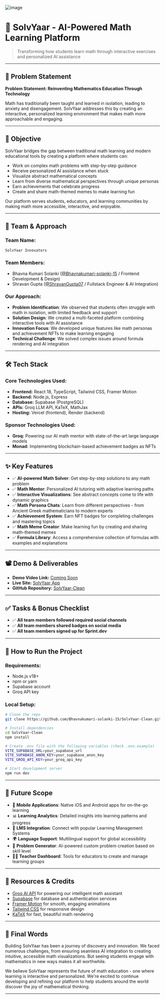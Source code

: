 ![image](https://github.com/user-attachments/assets/701dc801-da79-4438-985d-4ab85b3b3326)


# 🚀 SolvYaar - AI-Powered Math Learning Platform

> Transforming how students learn math through interactive exercises and personalized AI assistance

---

## 📌 Problem Statement

**Problem Statement: Reinventing Mathematics Education Through Technology**

Math has traditionally been taught and learned in isolation, leading to anxiety and disengagement. SolvYaar addresses this by creating an interactive, personalized learning environment that makes math more approachable and engaging.

---

## 🎯 Objective

SolvYaar bridges the gap between traditional math learning and modern educational tools by creating a platform where students can:
- Work on complex math problems with step-by-step guidance
- Receive personalized AI assistance when stuck
- Visualize abstract mathematical concepts
- Learn from diverse mathematical perspectives through unique personas
- Earn achievements that celebrate progress
- Create and share math-themed memes to make learning fun

Our platform serves students, educators, and learning communities by making math more accessible, interactive, and enjoyable.

---

## 🧠 Team & Approach

### Team Name:

`SolvYaar Innovators`

### Team Members:

* Bhavna Kumari Solanki ([@Bhavnakumari-solanki-15](https://github.com/Bhavnakumari-solanki-15) / Frontend Development & Design)
* Shravan Gupta ([@ShravanGupta07](https://github.com/ShravanGupta07) / Fullstack Engineer & AI Integration)

### Our Approach:

* **Problem Identification**: We observed that students often struggle with math in isolation, with limited feedback and support
* **Solution Design**: We created a multi-faceted platform combining interactive tools with AI assistance
* **Innovation Focus**: We developed unique features like math personas and achievement NFTs to make learning engaging
* **Technical Challenge**: We solved complex issues around formula rendering and AI integration

---

## 🛠️ Tech Stack

### Core Technologies Used:

* **Frontend:** React 18, TypeScript, Tailwind CSS, Framer Motion
* **Backend:** Node.js, Express
* **Database:** Supabase (PostgreSQL)
* **APIs:** Groq LLM API, KaTeX, MathJax
* **Hosting:** Vercel (frontend), Render (backend)

### Sponsor Technologies Used:

* **Groq:** Powering our AI math mentor with state-of-the-art large language models
* **Monad:** Implementing blockchain-based achievement badges as NFTs

---

## ✨ Key Features

* ✅ **AI-powered Math Solver**: Get step-by-step solutions to any math problem
* ✅ **Math Mentor**: Personalized AI tutoring with adaptive learning paths
* ✅ **Interactive Visualizations**: See abstract concepts come to life with dynamic graphics
* ✅ **Math Persona Chats**: Learn from different perspectives - from Ancient Greek mathematicians to modern experts
* ✅ **Achievement System**: Earn NFT badges for completing challenges and mastering topics
* ✅ **Math Meme Creator**: Make learning fun by creating and sharing math-themed memes
* ✅ **Formula Library**: Access a comprehensive collection of formulas with examples and explanations

---

## 📽️ Demo & Deliverables

* **Demo Video Link:** [Coming Soon](https://youtu.be/)
* **Live Site:** [SolvYaar App](https://solvyaar.vercel.app)
* **GitHub Repository:** [SolvYaar-Clean](https://github.com/Bhavnakumari-solanki-15/SolvYaar-Clean)

---

## ✅ Tasks & Bonus Checklist

* ✅ **All team members followed required social channels**
* ✅ **All team members shared badges on social media**
* ✅ **All team members signed up for Sprint.dev**

---

## 🧪 How to Run the Project

### Requirements:

* Node.js v18+
* npm or yarn
* Supabase account
* Groq API key

### Local Setup:

```bash
# Clone the repo
git clone https://github.com/Bhavnakumari-solanki-15/SolvYaar-Clean.git

# Install dependencies
cd SolvYaar-Clean
npm install

# Create .env file with the following variables (check .env.example)
VITE_SUPABASE_URL=your_supabase_url
VITE_SUPABASE_ANON_KEY=your_supabase_anon_key
VITE_GROQ_API_KEY=your_groq_api_key

# Start development server
npm run dev
```

---

## 🧬 Future Scope

* 📱 **Mobile Applications**: Native iOS and Android apps for on-the-go learning
* 📊 **Learning Analytics**: Detailed insights into learning patterns and progress
* 🏫 **LMS Integration**: Connect with popular Learning Management Systems
* 🌍 **Language Support**: Multilingual support for global accessibility
* 🧩 **Problem Generator**: AI-powered custom problem creation based on skill level
* 👨‍🏫 **Teacher Dashboard**: Tools for educators to create and manage learning groups

---

## 📎 Resources & Credits

* [Groq AI API](https://groq.com/) for powering our intelligent math assistant
* [Supabase](https://supabase.com/) for database and authentication services
* [Framer Motion](https://www.framer.com/motion/) for smooth, engaging animations
* [Tailwind CSS](https://tailwindcss.com/) for responsive design
* [KaTeX](https://katex.org/) for fast, beautiful math rendering

---

## 🏁 Final Words

Building SolvYaar has been a journey of discovery and innovation. We faced numerous challenges, from ensuring seamless AI integration to creating intuitive, accessible math visualizations. But seeing students engage with mathematics in new ways makes it all worthwhile.

We believe SolvYaar represents the future of math education - one where learning is interactive and personalized. We're excited to continue developing and refining our platform to help students around the world discover the joy of mathematical thinking.

---
